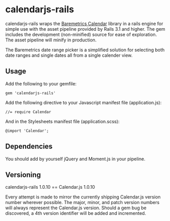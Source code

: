 # calendarjs-rails

calendarjs-rails wraps the [Baremetrics Calendar](https://github.com/Baremetrics/calendar) library in a rails
engine for simple use with the asset pipeline provided by Rails 3.1 and higher.
The gem includes the development (non-minified) source for ease of exploration.
The asset pipeline will minify in production.

The Baremetrics date range picker is a simplified solution for selecting
both date ranges and single dates all from a single calender view.

## Usage

Add the following to your gemfile:

    gem 'calendarjs-rails'

Add the following directive to your Javascript manifest file (application.js):

    //= require Calendar

And in the Stylesheets manifest file (application.scss):

    @import 'Calendar';

## Dependencies

You should add by yourself jQuery and Moment.js in your pipeline.

## Versioning

calendarjs-rails 1.0.10 == Calendar.js 1.0.10

Every attempt is made to mirror the currently shipping Calendar.js version number
wherever possible. The major, minor, and patch version numbers will always
represent the Calendar.js version. Should a gem bug be discovered, a 4th version
identifier will be added and incremented.
